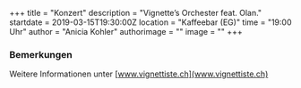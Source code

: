 +++
title = "Konzert"
description = "Vignette’s Orchester feat. Olan."
startdate = 2019-03-15T19:30:00Z
location = "Kaffeebar (EG)"
time = "19:00 Uhr"
author = "Anicia Kohler"
authorimage = ""
image = ""
+++

### Bemerkungen   
Weitere Informationen unter [www.vignettiste.ch](www.vignettiste.ch)

